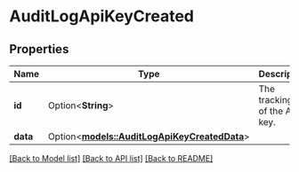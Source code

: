 # AuditLogApiKeyCreated

## Properties

Name | Type | Description | Notes
------------ | ------------- | ------------- | -------------
**id** | Option<**String**> | The tracking ID of the API key. | [optional]
**data** | Option<[**models::AuditLogApiKeyCreatedData**](AuditLog_api_key_created_data.md)> |  | [optional]

[[Back to Model list]](../README.md#documentation-for-models) [[Back to API list]](../README.md#documentation-for-api-endpoints) [[Back to README]](../README.md)


